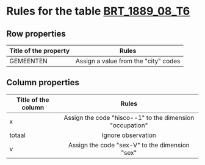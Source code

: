 # Rules for the table [BRT_1889_08_T6](https://github.com/cgueret/DataDump/blob/master/xls-marked/BRT_1889_08_T6_marked.xls?raw=true)
## Row properties
| Title of the property | Rules |
| --------------------- |:-----:|
| GEMEENTEN | Assign a value from the "city" codes |
## Column properties
| Title of the column | Rules |
| --------------------- |:-----:|
| x | Assign the code "hisco--1" to the dimension "occupation" |
| totaal | Ignore observation |
| v | Assign the code "sex-V" to the dimension "sex" |
